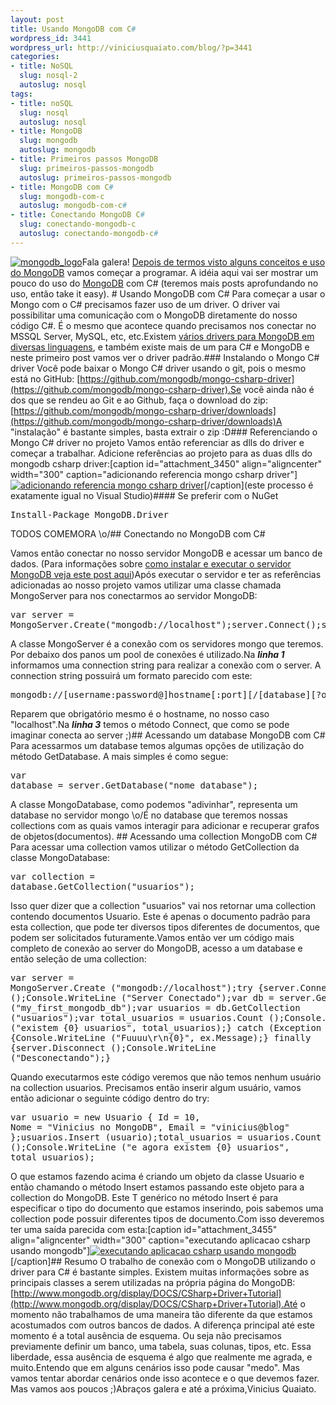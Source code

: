 ```yaml
--- 
layout: post
title: Usando MongoDB com C#
wordpress_id: 3441
wordpress_url: http://viniciusquaiato.com/blog/?p=3441
categories: 
- title: NoSQL
  slug: nosql-2
  autoslug: nosql
tags: 
- title: noSQL
  slug: nosql
  autoslug: nosql
- title: MongoDB
  slug: mongodb
  autoslug: mongodb
- title: Primeiros passos MongoDB
  slug: primeiros-passos-mongodb
  autoslug: primeiros-passos-mongodb
- title: MongoDB com C#
  slug: mongodb-com-c
  autoslug: mongodb-com-c#
- title: Conectando MongoDB C#
  slug: conectando-mongodb-c
  autoslug: conectando-mongodb-c#
---
```

[![](http://viniciusquaiato.com/blog/wp-content/uploads/2011/05/mongodb_logo.png "mongodb_logo")](http://viniciusquaiato.com/blog/wp-content/uploads/2011/05/mongodb_logo.png)Fala galera! [Depois de termos visto alguns conceitos e uso do MongoDB](http://viniciusquaiato.com/blog/primeiros-passos-com-mongodb/) vamos começar a programar. A idéia aqui vai ser mostrar um pouco do uso do [MongoDB](http://www.mongodb.org/) com C# (teremos mais posts aprofundando no uso, então take it easy). # Usando MongoDB com C#
Para começar a usar o Mongo com o C# precisamos fazer uso de um driver. O driver vai possibilitar uma comunicação com o MongoDB diretamente do nosso código C#. É o mesmo que acontece quando precisamos nos conectar no MSSQL Server, MySQL, etc, etc.Existem [vários drivers para MongoDB em diversas linguagens](http://www.mongodb.org/display/DOCS/Drivers), e também existe mais de um para C# e MongoDB e neste primeiro post vamos ver o driver padrão.### Instalando o Mongo C# driver
Você pode baixar o Mongo C# driver usando o git, pois o mesmo está no GitHub: [https://github.com/mongodb/mongo-csharp-driver](https://github.com/mongodb/mongo-csharp-driver).Se você ainda não é dos que se rendeu ao Git e ao Github, faça o download do zip: [https://github.com/mongodb/mongo-csharp-driver/downloads](https://github.com/mongodb/mongo-csharp-driver/downloads)A "instalação" é bastante simples, basta extrair o zip :D### Referenciando o Mongo C# driver no projeto
Vamos então referenciar as dlls do driver e começar a trabalhar. Adicione referências ao projeto para as duas dlls do mongodb csharp driver:[caption id="attachment_3450" align="aligncenter" width="300" caption="adicionando referencia mongo csharp driver"][![adicionando referencia mongo csharp driver](http://viniciusquaiato.com/blog/wp-content/uploads/2011/05/adicionando-referencia-mongo-csharp-driver-300x280.png "adicionando referencia mongo csharp driver")](http://viniciusquaiato.com/blog/wp-content/uploads/2011/05/adicionando-referencia-mongo-csharp-driver.png)[/caption](este processo é exatamente igual no Visual Studio)#### Se preferir com o NuGet
<pre lang="bash">Install-Package MongoDB.Driver</pre>TODOS COMEMORA \o/## Conectando no MongoDB com C#
Vamos então conectar no nosso servidor MongoDB e acessar um banco de dados. (Para informações sobre [como instalar e executar o servidor MongoDB veja este post aqui](http://viniciusquaiato.com/blog/primeiros-passos-com-mongodb/))Após executar o servidor e ter as referências adicionadas ao nosso projeto vamos utilizar uma classe chamada MongoServer para nos conectarmos ao servidor MongoDB:<pre lang="csharp" line="1">var server = MongoServer.Create("mongodb://localhost");server.Connect();server.Disconnect();</pre>A classe MongoServer é a conexão com os servidores mongo que teremos. Por debaixo dos panos um pool de conexões é utilizado.Na **_linha 1_** informamos uma connection string para realizar a conexão com o server. A connection string possuirá um formato parecido com este:<pre lang="plaintext">mongodb://[username:password@]hostname[:port][/[database][?options]]</pre>Reparem que obrigatório mesmo é o hostname, no nosso caso "localhost".Na **_linha 3_** temos o método Connect, que como se pode imaginar conecta ao server ;)## Acessando um database MongoDB com C#
Para acessarmos um database temos algumas opções de utilização do método GetDatabase. A mais simples é como segue:<pre lang="csharp">var database = server.GetDatabase("nome_database");</pre>A classe MongoDatabase, como podemos "adivinhar", representa um database no servidor mongo \o/É no database que teremos nossas collections com as quais vamos interagir para adicionar e recuperar grafos de objetos(documentos). ## Acessando uma collection MongoDB com C#
Para acessar uma collection vamos utilizar o método GetCollection<t> da classe MongoDatabase:<pre lang="csharp">var collection = database.GetCollection<usuario>("usuarios");</usuario></pre>Isso quer dizer que a collection "usuarios" vai nos retornar uma collection contendo documentos Usuario. Este é apenas o documento padrão para esta collection, que pode ter diversos tipos diferentes de documentos, que podem ser solicitados futuramente.Vamos então ver um código mais completo de conexão ao server do MongoDB, acesso a um database e então seleção de uma collection:<pre lang="csharp">var server = MongoServer.Create ("mongodb://localhost");try {server.Connect ();Console.WriteLine ("Server Conectado");var db = server.GetDatabase ("my_first_mongodb_db");var usuarios = db.GetCollection<usuario> ("usuarios");var total_usuarios = usuarios.Count ();Console.WriteLine ("existem {0} usuarios", total_usuarios);} catch (Exception ex) {Console.WriteLine ("Fuuuu\r\n{0}", ex.Message);} finally {server.Disconnect ();Console.WriteLine ("Desconectando");}</usuario></pre>Quando executarmos este código veremos que não temos nenhum usuário na collection usuarios. Precisamos então inserir algum usuário, vamos então adicionar o seguinte código dentro do try:<pre lang="csharp">var usuario = new Usuario { Id = 10, Nome = "Vinicius no MongoDB", Email = "vinicius@blog" };usuarios.Insert<usuario> (usuario);total_usuarios = usuarios.Count ();Console.WriteLine ("e agora existem {0} usuarios", total_usuarios);</usuario></pre>O que estamos fazendo acima é criando um objeto da classe Usuario e então chamando o método Insert<t> estamos passando este objeto para a collection do MongoDB. Este T genérico no método Insert é para especificar o tipo do documento que estamos inserindo, pois sabemos uma collection pode possuir diferentes tipos de documento.Com isso deveremos ter uma saída parecida com esta:[caption id="attachment_3455" align="aligncenter" width="300" caption="executando aplicacao csharp usando mongodb"][![executando aplicacao csharp usando mongodb](http://viniciusquaiato.com/blog/wp-content/uploads/2011/05/executando-aplicacao-csharp-usando-mongodb-300x201.png "executando aplicacao csharp usando mongodb")](http://viniciusquaiato.com/blog/wp-content/uploads/2011/05/executando-aplicacao-csharp-usando-mongodb.png)[/caption]## Resumo
O trabalho de conexão com o MongoDB utilizando o driver para C# é bastante simples. Existem muitas informações sobre as principais classes a serem utilizadas na própria página do MongoDB: [http://www.mongodb.org/display/DOCS/CSharp+Driver+Tutorial](http://www.mongodb.org/display/DOCS/CSharp+Driver+Tutorial).Até o momento não trabalhamos de uma maneira tão diferente da que estamos acostumados com outros bancos de dados. A diferença principal até este momento é a total ausência de esquema. Ou seja não precisamos previamente definir um banco, uma tabela, suas colunas, tipos, etc. Essa liberdade, essa ausência de esquema é algo que realmente me agrada, e muito.Entendo que em alguns cenários isso pode causar "medo". Mas vamos tentar abordar cenários onde isso acontece e o que devemos fazer. Mas vamos aos poucos ;)Abraços galera e até a próxima,Vinicius Quaiato.</t></t>

